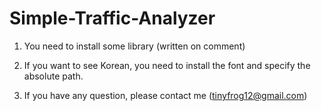 # Simple-Traffic-Analyzer

1. You need to install some library (written on comment)

2. If you want to see Korean, you need to install the font and specify the absolute path.

3. If you have any question, please contact me (tinyfrog12@gmail.com)
